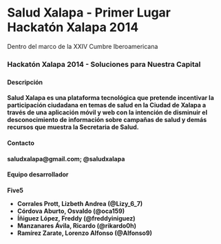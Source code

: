 Salud Xalapa - Primer Lugar Hackatón Xalapa 2014
===============
Dentro del marco de la XXIV Cumbre Iberoamericana
<h3>Hackatón Xalapa 2014 - Soluciones para Nuestra Capital<h3/>

<h4>Descripción<h4/>
Salud Xalapa es una plataforma tecnológica que pretende incentivar la participación ciudadana en temas de salud en la Ciudad de Xalapa a través de una aplicación móvil y web con la intención de disminuir el desconocimiento de información sobre campañas de salud y demás recursos que muestra la Secretaria de Salud. 

<h4>Contacto<h4/>
saludxalapa@gmail.com;
@saludxalapa

<h4>Equipo desarrollador<h4/>
Five5

<UL type = disk >
	<LI>Corrales Prott, Lizbeth Andrea (@Lizy_6_7)
	<LI>Córdova Aburto, Osvaldo (@oca159)
	<LI>Íñiguez López, Freddy (@freddyiniguez)
	<LI>Manzanares Ávila, Ricardo (@rikardo0h)
	<LI>Ramírez Zarate, Lorenzo Alfonso (@Alfonso9)
</UL>

